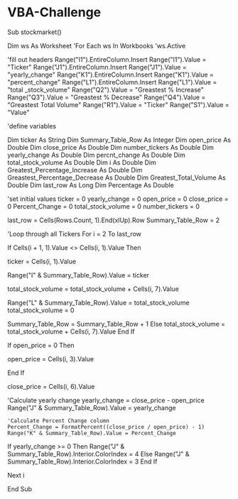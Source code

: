 # VBA-Challenge
Sub stockmarket()

Dim ws As Worksheet
'For Each ws In Workbooks
'ws.Active

'fill out headers
 Range("I1").EntireColumn.Insert
 Range("I1").Value = "Ticker"
 Range("J1").EntireColumn.Insert
 Range("J1").Value = "yearly_change"
 Range("K1").EntireColumn.Insert
 Range("K1").Value = "percent_change"
 Range("L1").EntireColumn.Insert
 Range("L1").Value = "total _stock_volume"
 Range("Q2").Value = "Greastest % Increase"
 Range("Q3").Value = "Greastest % Decrease"
 Range("Q4").Value = "Greastest Total Volume"
 Range("R1").Value = "Ticker"
 Range("S1").Value = "Value"


 'define variables

 Dim ticker As String
 Dim Summary_Table_Row As Integer
 Dim open_price As Double
 Dim close_price As Double
 Dim number_tickers As Double
 Dim yearly_change As Double
 Dim percnt_change As Double
 Dim total_stock_volume As Double
 Dim i As Double
 Dim Greatest_Percentage_Increase As Double
 Dim Greastest_Percentage_Decrease As Double
 Dim Greatest_Total_Volume As Double
 Dim last_row As Long
 Dim Percentage As Double


 'set initial values
   ticker = 0
   yearly_change = 0
   open_price = 0
   close_price = 0
   Percent_Change = 0
   total_stock_volume = 0
   number_tickers = 0

  last_row = Cells(Rows.Count, 1).End(xlUp).Row
   Summary_Table_Row = 2

   'Loop through all Tickers
   For i = 2 To last_row


  If Cells(i + 1, 1).Value <> Cells(i, 1).Value Then

  ticker = Cells(i, 1).Value

  Range("I" & Summary_Table_Row).Value = ticker

 total_stock_volume = total_stock_volume + Cells(i, 7).Value

 Range("L" & Summary_Table_Row).Value = total_stock_volume
 total_stock_volume = 0


 Summary_Table_Row = Summary_Table_Row + 1
 Else
 total_stock_volume = total_stock_volume + Cells(i, 7).Value
 End If
 
 If open_price = 0 Then

  open_price = Cells(i, 3).Value

  End If

close_price = Cells(i, 6).Value


'Calculate yearly change
    yearly_change = close_price - open_price
    Range("J" & Summary_Table_Row).Value = yearly_change

    'Calculate Percent Change column
    Percent_Change = FormatPercent((close_price / open_price) - 1)
    Range("K" & Summary_Table_Row).Value = Percent_Change

If yearly_change >= 0 Then
Range("J" & Summary_Table_Row).Interior.ColorIndex = 4
Else
Range("J" & Summary_Table_Row).Interior.ColorIndex = 3
End If


 Next i



 End Sub

